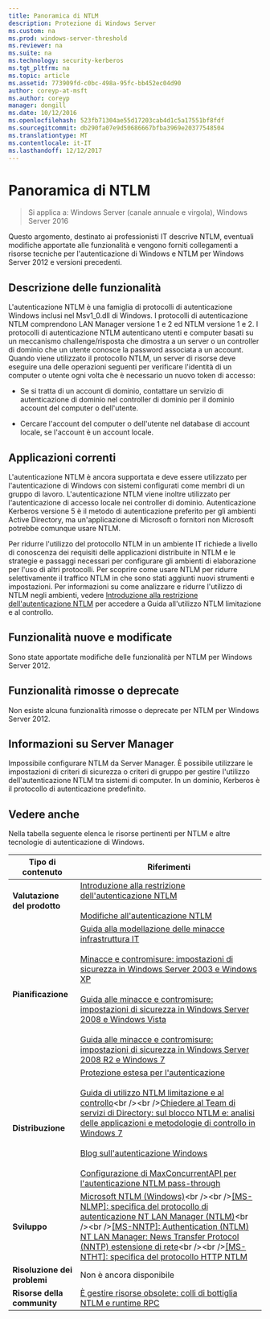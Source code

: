 ```yaml
---
title: Panoramica di NTLM
description: Protezione di Windows Server
ms.custom: na
ms.prod: windows-server-threshold
ms.reviewer: na
ms.suite: na
ms.technology: security-kerberos
ms.tgt_pltfrm: na
ms.topic: article
ms.assetid: 773909fd-c0bc-498a-95fc-bb452ec04d90
author: coreyp-at-msft
ms.author: coreyp
manager: dongill
ms.date: 10/12/2016
ms.openlocfilehash: 523fb71304ae55d17203cab4d1c5a17551bf8fdf
ms.sourcegitcommit: db290fa07e9d50686667bfba3969e20377548504
ms.translationtype: MT
ms.contentlocale: it-IT
ms.lasthandoff: 12/12/2017
---
```

# <a name="ntlm-overview"></a>Panoramica di NTLM

>Si applica a: Windows Server (canale annuale e virgola), Windows Server 2016

Questo argomento, destinato ai professionisti IT descrive NTLM, eventuali modifiche apportate alle funzionalità e vengono forniti collegamenti a risorse tecniche per l'autenticazione di Windows e NTLM per Windows Server 2012 e versioni precedenti.

## <a name="BKMK_OVER"></a>Descrizione delle funzionalità
L'autenticazione NTLM è una famiglia di protocolli di autenticazione Windows inclusi nel Msv1\_0.dll di Windows. I protocolli di autenticazione NTLM comprendono LAN Manager versione 1 e 2 ed NTLM versione 1 e 2. I protocolli di autenticazione NTLM autenticano utenti e computer basati su un meccanismo challenge\/risposta che dimostra a un server o un controller di dominio che un utente conosce la password associata a un account. Quando viene utilizzato il protocollo NTLM, un server di risorse deve eseguire una delle operazioni seguenti per verificare l'identità di un computer o utente ogni volta che è necessario un nuovo token di accesso:

-   Se si tratta di un account di dominio, contattare un servizio di autenticazione di dominio nel controller di dominio per il dominio account del computer o dell'utente.

-   Cercare l'account del computer o dell'utente nel database di account locale, se l'account è un account locale.

## <a name="BKMK_APP"></a>Applicazioni correnti
L'autenticazione NTLM è ancora supportata e deve essere utilizzato per l'autenticazione di Windows con sistemi configurati come membri di un gruppo di lavoro. L'autenticazione NTLM viene inoltre utilizzato per l'autenticazione di accesso locale nei controller di dominio. Autenticazione Kerberos versione 5 è il metodo di autenticazione preferito per gli ambienti Active Directory, ma un'applicazione di Microsoft o fornitori non Microsoft potrebbe comunque usare NTLM.

Per ridurre l'utilizzo del protocollo NTLM in un ambiente IT richiede a livello di conoscenza dei requisiti delle applicazioni distribuite in NTLM e le strategie e passaggi necessari per configurare gli ambienti di elaborazione per l'uso di altri protocolli. Per scoprire come usare NTLM per ridurre selettivamente il traffico NTLM in che sono stati aggiunti nuovi strumenti e impostazioni. Per informazioni su come analizzare e ridurre l'utilizzo di NTLM negli ambienti, vedere [Introduzione alla restrizione dell'autenticazione NTLM](https://technet.microsoft.com/library/dd560653(v=ws.10).aspx) per accedere a Guida all'utilizzo NTLM limitazione e al controllo.

## <a name="BKMK_NEW"></a>Funzionalità nuove e modificate
Sono state apportate modifiche delle funzionalità per NTLM per Windows Server 2012.

## <a name="BKMK_DEP"></a>Funzionalità rimosse o deprecate
Non esiste alcuna funzionalità rimosse o deprecate per NTLM per Windows Server 2012.

## <a name="BKMK_INSTALL"></a>Informazioni su Server Manager
Impossibile configurare NTLM da Server Manager. È possibile utilizzare le impostazioni di criteri di sicurezza o criteri di gruppo per gestire l'utilizzo dell'autenticazione NTLM tra sistemi di computer. In un dominio, Kerberos è il protocollo di autenticazione predefinito.

## <a name="BKMK_LINKS"></a>Vedere anche
Nella tabella seguente elenca le risorse pertinenti per NTLM e altre tecnologie di autenticazione di Windows.

|Tipo di contenuto|Riferimenti|
|--------|-------|
|**Valutazione del prodotto**|[Introduzione alla restrizione dell'autenticazione NTLM](https://technet.microsoft.com/library/dd560653.aspx)<br /><br />[Modifiche all'autenticazione NTLM](https://technet.microsoft.com/library/dd566199.aspx)|
|**Pianificazione**|[Guida alla modellazione delle minacce infrastruttura IT](https://technet.microsoft.com/library/dd941826.aspx)<br /><br />[Minacce e contromisure: impostazioni di sicurezza in Windows Server 2003 e Windows XP](https://technet.microsoft.com/library/dd162275.aspx)<br /><br />[Guida alle minacce e contromisure: impostazioni di sicurezza in Windows Server 2008 e Windows Vista](https://technet.microsoft.com/library/dd349791.aspx)<br /><br />[Guida alle minacce e contromisure: impostazioni di sicurezza in Windows Server 2008 R2 e Windows 7](https://technet.microsoft.com/library/hh125921.aspx)|
|**Distribuzione**|[Protezione estesa per l'autenticazione](https://support.microsoft.com/kb/968389)<br /><br />[Guida di utilizzo NTLM limitazione e al controllo](https://technet.microsoft.com/library/jj865674(v=ws.10).aspx)<br /><br />[Chiedere al Team di servizi di Directory: sul blocco NTLM e: analisi delle applicazioni e metodologie di controllo in Windows 7](https://blogs.technet.com/askds/archive/2009/10/08/ntlm-blocking-and-you-application-analysis-and-auditing-methodologies-in-windows-7.aspx)<br /><br />[Blog sull'autenticazione Windows](https://blogs.technet.com/authentication/)<br /><br />[Configurazione di MaxConcurrentAPI per l'autenticazione NTLM pass\-through](https://social.technet.microsoft.com/wiki/contents/articles/9759.configuring-maxconcurrentapi-for-ntlm-pass-through-authentication.aspx)|
|**Sviluppo**|[Microsoft NTLM \(Windows\)](https://msdn.microsoft.com/library/aa378749(VS.85).aspx)<br /><br />[\[MS\-NLMP\]: specifica del protocollo di autenticazione NT LAN Manager \(NTLM\)](https://msdn.microsoft.com/library/cc236621(PROT.10).aspx)<br /><br />[\[MS\-NNTP\]: Authentication \(NTLM\) NT LAN Manager: News Transfer Protocol \(NNTP\) estensione di rete](https://msdn.microsoft.com/library/cc236774(PROT.10).aspx)<br /><br />[\[MS\-NTHT\]: specifica del protocollo HTTP NTLM](https://msdn.microsoft.com/library/cc237488(PROT.10).aspx)|
|**Risoluzione dei problemi**|Non è ancora disponibile|
|**Risorse della community**|[È gestire risorse obsolete: colli di bottiglia NTLM e runtime RPC](http://blogs.technet.com/b/askds/archive/2011/09/15/is-this-horse-dead-yet-ntlm-bottlenecks-and-the-rpc-runtime.aspx)|



